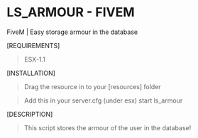 # LS_ARMOUR - FIVEM
FiveM | Easy storage armour in the database


[REQUIREMENTS]

> ESX-1.1


[INSTALLATION]

> Drag the resource in to your [resources] folder

> Add this in your server.cfg (under esx) start ls_armour


[DESCRIPTION]

> This script stores the armour of the user in the database!
